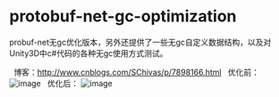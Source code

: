 # protobuf-net-gc-optimization
probuf-net无gc优化版本，另外还提供了一些无gc自定义数据结构，以及对Unity3D中c#代码的各种无gc使用方式测试。

 
博客：http://www.cnblogs.com/SChivas/p/7898166.html
 
优化前：
![image](https://github.com/smilehao/protobuf-net-gc-optimization/raw/master/images/before.jpg)
 
优化后：
![image](https://github.com/smilehao/protobuf-net-gc-optimization/raw/master/images/after.jpg)
